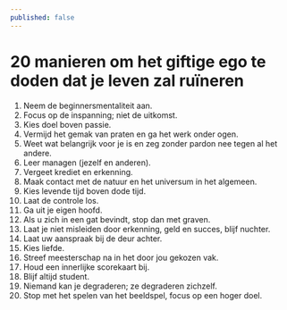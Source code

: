 ```yaml
---
published: false
---
```

# 20 manieren om het giftige ego te doden dat je leven zal ruïneren

1. Neem de beginnersmentaliteit aan.
2. Focus op de inspanning; niet de uitkomst.
3. Kies doel boven passie.
4. Vermijd het gemak van praten en ga het werk onder ogen.
5. Weet wat belangrijk voor je is en zeg zonder pardon nee tegen al het andere.
6. Leer managen (jezelf en anderen).
7. Vergeet krediet en erkenning.
8. Maak contact met de natuur en het universum in het algemeen.
9. Kies levende tijd boven dode tijd.
10. Laat de controle los.
11. Ga uit je eigen hoofd.
12. Als u zich in een gat bevindt, stop dan met graven.
13. Laat je niet misleiden door erkenning, geld en succes, blijf nuchter.
14. Laat uw aanspraak bij de deur achter.
15. Kies liefde.
16. Streef meesterschap na in het door jou gekozen vak.
17. Houd een innerlijke scorekaart bij.
18. Blijf altijd student.
19. Niemand kan je degraderen; ze degraderen zichzelf.
20. Stop met het spelen van het beeldspel, focus op een hoger doel.